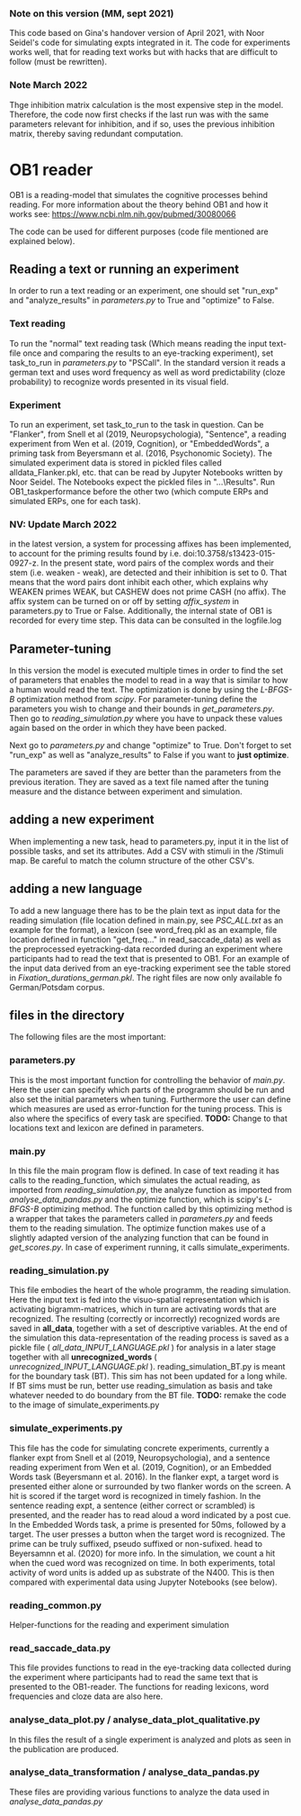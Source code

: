 ### Note on this version (MM, sept 2021)
This code based on Gina's handover version of April 2021, with Noor Seidel's code for simulating expts integrated in it. 
The code for experiments works well, that for reading text works but with hacks that are difficult to follow (must be rewritten).
### Note March 2022
Thge inhibition matrix calculation is the most expensive step in the model. Therefore, the code now first checks if the last run was with the same parameters relevant for inhibition,
and if so, uses the previous inhibition matrix, thereby saving redundant computation.

# OB1 reader
OB1 is a reading-model that simulates the cognitive processes behind reading. 
For more information about the theory behind OB1 and how it works see: https://www.ncbi.nlm.nih.gov/pubmed/30080066

The code can be used for different purposes (code file mentioned are explained below). 

## Reading a text or running an experiment

In order to run a text reading or an experiment, one should set "run_exp" and "analyze_results" in *parameters.py* to True and "optimize" to False. 

### Text reading
To run the "normal" text reading task (Which means reading the input text-file once and comparing the results to an eye-tracking 
experiment), set task_to_run in *parameters.py* to "PSCall". In the standard version it reads a german text and uses word frequency as well as
word predictability (cloze probability) to recognize words presented in its visual field.
### Experiment 
To run an experiment, set task_to_run to the task in question. Can be "Flanker", from Snell et al (2019, Neuropsychologia), "Sentence", a reading experiment from Wen et al. 
(2019, Cognition), or "EmbeddedWords", a priming task from Beyersmann et al. (2016, Psychonomic Society).
The simulated experiment data is stored in pickled files called alldata_Flanker.pkl, etc. that can be read by Jupyter Notebooks written by Noor Seidel.
The Notebooks expect the pickled files in "...\Results". Run OB1_taskperformance before the other two (which compute ERPs and simulated ERPs, one for each task).
### NV: Update March 2022
in the latest version, a system for processing affixes has been implemented, to account for the priming results found by i.e. doi:10.3758/s13423-015-0927-z. In the present state, word pairs of the complex words and their stem (i.e. weaken - weak),
are detected and their inhibition is set to 0. That means that the word pairs dont inhibit each other, which explains why WEAKEN primes WEAK, but CASHEW does not prime CASH (no affix).
The affix system can be turned on or off by setting *affix_system* in parameters.py to True or False.
Additionally, the internal state of OB1 is recorded for every time step. This data can be consulted in the logfile.log

## Parameter-tuning 

In this version the model is executed multiple times in order to find the set of parameters that enables the model to 
read in a way that is similar to how a human would read the text. The optimization is done by using the *L-BFGS-B* 
optimization method from *scipy*.
For parameter-tuning define the parameters you wish to change and their bounds in *get_parameters.py*. Then go to 
*reading_simulation.py* where you have to unpack these values again based on the order in which they have been packed.
 
Next go to *parameters.py* and change "optimize" to True. Don't forget to set "run_exp" as well as "analyze_results" to
False if you want to **just optimize**.
  
The parameters are saved if they are better than the parameters from the previous iteration. They are saved
as a text file named after the tuning measure and the distance between experiment and simulation. 


## adding a new experiment 
When implementing a new task, head to parameters.py, input it in the list of possible tasks, and set its attributes. Add a CSV with stimuli in the /Stimuli map. 
Be careful to match the column structure of the other CSV's.

## adding a new language
To add a new language there has to be the plain text as input data for the reading simulation (file location defined in main.py, see *PSC_ALL.txt* as an example for the format), 
a lexicon (see word_freq.pkl as an example, file location defined in function "get_freq..." in read_saccade_data) as well as the preprocessed eyetracking-data recorded during an experiment
 where participants had to read the text that is presented to OB1. For an example of the input data derived from an eye-tracking experiment see the table stored in *Fixation_durations_german.pkl*.
The right files are now only available fo German/Potsdam corpus.

## files in the directory
The following files are the most important: 

### parameters.py
This is the most important function for controlling the behavior of *main.py*. Here the user can specify which parts of the programm should be run and also set the initial parameters when tuning. 
Furthermore the user can define which measures are used as error-function for the tuning process. 
This is also where the specifics of every task are specified.
**TODO:** Change to that locations text and lexicon are defined in parameters.

### main.py
In this file the main program flow is defined. In case of text reading it has calls to the reading_function, which simulates the actual reading, as imported from *reading_simulation.py*, the analyze function as imported from *analyse_data_pandas.py* and the optimize function, 
which is scipy's *L-BFGS-B* optimizing method. 
The function called by this optimizing method is a wrapper that takes the parameters called in *parameters.py* and feeds them to the reading simulation. The optimize function makes use of a slightly adapted version of the analyzing function that can be found in *get_scores.py*.
In case of experiment running, it calls simulate_experiments.

### reading_simulation.py
This file embodies the heart of the whole programm, the reading simulation. Here the input text is fed into the visuo-spatial representation which is activating bigramm-matrices, which in turn are activating words that are recognized. 
The resulting (correctly or incorrectly) recognized words are saved in **all_data**, together with a set of descriptive variables. 
At the end of the simulation this data-representation of the reading process is saved as a pickle file ( *all_data_INPUT_LANGUAGE.pkl* ) for analysis in a later stage together with all **unrecognized_words** ( *unrecognized_INPUT_LANGUAGE.pkl* ).
reading_simulation_BT.py is meant for the boundary task (BT). This sim has not been updated for a long while. If BT sims must be run, better use reading_simulation as basis and take whatever needed to do boundary from the BT file.
**TODO:** remake the code to the image of simulate_experiments.py

### simulate_experiments.py
This file has the code for simulating concrete experiments, currently a flanker expt from Snell et al (2019, Neuropsychologia), and a sentence reading experiment from Wen et al. 
(2019, Cognition), or an Embedded Words task (Beyersmann et al. 2016). In the flanker expt, a target word is presented either alone or surrounded by two flanker words on the screen. 
A hit is scored if the target word is recognized in timely fashion. In the sentence reading expt, a sentence (either correct or scrambled) is presented, and the reader has to read aloud a word indicated by a post cue. 
In the Embedded Words task, a prime is presented for 50ms, followed by a target. The user presses a button when the target word is recognized. The prime can be truly suffixed, pseudo suffixed or non-sufixed. head to Beyersamnn et al. (2020) for more info.
In the simulation, we count a hit when the cued word was recognized on time. In both experiments, total activity of word units is added up as substrate of the N400. This is then compared with experimental data using Jupyter Notebooks (see below). 

### reading_common.py
Helper-functions for the reading and experiment simulation 

### read_saccade_data.py
This file provides functions to read in the eye-tracking data collected during the experiment where participants had to read the same text that is presented to the OB1-reader. The functions for reading lexicons, word frequencies and cloze data are also here.

### analyse_data_plot.py / analyse_data_plot_qualitative.py
In this files the result of a single experiment is analyzed and plots as seen in the publication are produced.

### analyse_data_transformation / analyse_data_pandas.py
These files are providing various functions to analyze the data used in *analyse_data_pandas.py*
